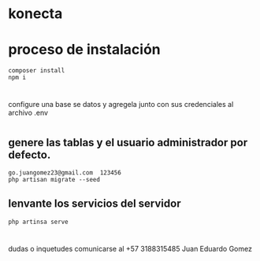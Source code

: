 # konecta
# proceso de instalación
    composer install
    npm i
#
configure una base se datos y agregela junto con sus credenciales al archivo .env
#
## genere las tablas y el usuario administrador por defecto.     
    go.juangomez23@gmail.com  123456
    php artisan migrate --seed
## lenvante los servicios del servidor
    php artinsa serve
#
dudas o inquetudes comunicarse al +57 3188315485 Juan Eduardo Gomez
